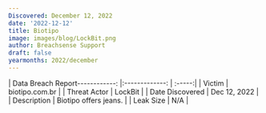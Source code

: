 ```yaml
---
Discovered: December 12, 2022
date: '2022-12-12'
title: Biotipo
image: images/blog/LockBit.png
author: Breachsense Support
draft: false
yearmonths: 2022/december
---
```


| Data Breach Report------------:     |:-------------:    | :-----:|
| Victim      | biotipo.com.br      | 
| Threat Actor      | LockBit      | 
| Date Discovered      | Dec 12, 2022      | 
| Description      | Biotipo offers jeans.      | 
| Leak Size      | N/A      | 

